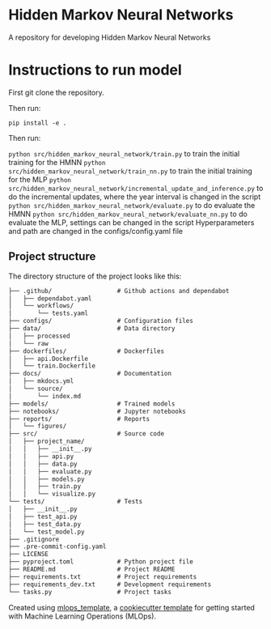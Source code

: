 # Hidden Markov Neural Networks

A repository for developing Hidden Markov Neural Networks

# Instructions to run model
First git clone the repository.

Then run:

`pip install -e .`

Then run:

`python src/hidden_markov_neural_network/train.py` to train the initial training for the HMNN
`python src/hidden_markov_neural_network/train_nn.py` to train the initial training for the MLP
`python src/hidden_markov_neural_network/incremental_update_and_inference.py` to do the incremental updates, where the year interval is changed in the script
`python src/hidden_markov_neural_network/evaluate.py` to do evaluate the HMNN
`python src/hidden_markov_neural_network/evaluate_nn.py` to do evaluate the MLP, settings can be changed in the script
Hyperparameters and path are changed in the configs/config.yaml file

## Project structure

The directory structure of the project looks like this:
```txt
├── .github/                  # Github actions and dependabot
│   ├── dependabot.yaml
│   └── workflows/
│       └── tests.yaml
├── configs/                  # Configuration files
├── data/                     # Data directory
│   ├── processed
│   └── raw
├── dockerfiles/              # Dockerfiles
│   ├── api.Dockerfile
│   └── train.Dockerfile
├── docs/                     # Documentation
│   ├── mkdocs.yml
│   └── source/
│       └── index.md
├── models/                   # Trained models
├── notebooks/                # Jupyter notebooks
├── reports/                  # Reports
│   └── figures/
├── src/                      # Source code
│   ├── project_name/
│   │   ├── __init__.py
│   │   ├── api.py
│   │   ├── data.py
│   │   ├── evaluate.py
│   │   ├── models.py
│   │   ├── train.py
│   │   └── visualize.py
└── tests/                    # Tests
│   ├── __init__.py
│   ├── test_api.py
│   ├── test_data.py
│   └── test_model.py
├── .gitignore
├── .pre-commit-config.yaml
├── LICENSE
├── pyproject.toml            # Python project file
├── README.md                 # Project README
├── requirements.txt          # Project requirements
├── requirements_dev.txt      # Development requirements
└── tasks.py                  # Project tasks
```


Created using [mlops_template](https://github.com/SkafteNicki/mlops_template),
a [cookiecutter template](https://github.com/cookiecutter/cookiecutter) for getting
started with Machine Learning Operations (MLOps).
